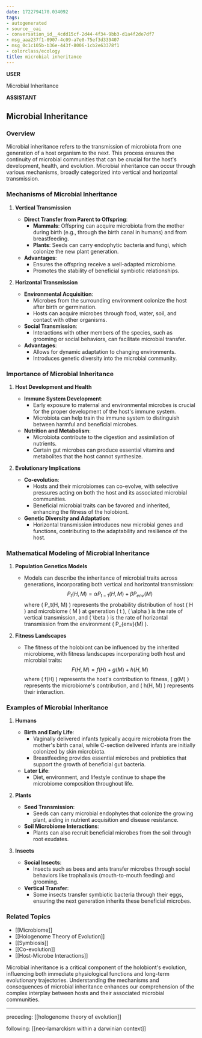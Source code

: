 ```yaml
---
date: 1722794170.034092
tags:
- autogenerated
- source__oai
- conversation_id__4cdd15cf-2d44-4f34-9bb3-d1a4f2de7df7
- msg_aaa237f1-0907-4c09-a7e0-75ef3d339407
- msg_0c1c105b-b36e-443f-8006-1cb2e63378f1
- colorclass/ecology
title: microbial inheritance
---
```


**USER**

Microbial Inheritance


**ASSISTANT**

## Microbial Inheritance

### Overview

Microbial inheritance refers to the transmission of microbiota from one generation of a host organism to the next. This process ensures the continuity of microbial communities that can be crucial for the host's development, health, and evolution. Microbial inheritance can occur through various mechanisms, broadly categorized into vertical and horizontal transmission.

### Mechanisms of Microbial Inheritance

1. **Vertical Transmission**
    - **Direct Transfer from Parent to Offspring**:
        - **Mammals**: Offspring can acquire microbiota from the mother during birth (e.g., through the birth canal in humans) and from breastfeeding.
        - **Plants**: Seeds can carry endophytic bacteria and fungi, which colonize the new plant generation.
    - **Advantages**:
        - Ensures the offspring receive a well-adapted microbiome.
        - Promotes the stability of beneficial symbiotic relationships.

2. **Horizontal Transmission**
    - **Environmental Acquisition**:
        - Microbes from the surrounding environment colonize the host after birth or germination.
        - Hosts can acquire microbes through food, water, soil, and contact with other organisms.
    - **Social Transmission**:
        - Interactions with other members of the species, such as grooming or social behaviors, can facilitate microbial transfer.
    - **Advantages**:
        - Allows for dynamic adaptation to changing environments.
        - Introduces genetic diversity into the microbial community.

### Importance of Microbial Inheritance

1. **Host Development and Health**
    - **Immune System Development**:
        - Early exposure to maternal and environmental microbes is crucial for the proper development of the host's immune system.
        - Microbiota can help train the immune system to distinguish between harmful and beneficial microbes.
    - **Nutrition and Metabolism**:
        - Microbiota contribute to the digestion and assimilation of nutrients.
        - Certain gut microbes can produce essential vitamins and metabolites that the host cannot synthesize.

2. **Evolutionary Implications**
    - **Co-evolution**:
        - Hosts and their microbiomes can co-evolve, with selective pressures acting on both the host and its associated microbial communities.
        - Beneficial microbial traits can be favored and inherited, enhancing the fitness of the holobiont.
    - **Genetic Diversity and Adaptation**:
        - Horizontal transmission introduces new microbial genes and functions, contributing to the adaptability and resilience of the host.

### Mathematical Modeling of Microbial Inheritance

1. **Population Genetics Models**
    - Models can describe the inheritance of microbial traits across generations, incorporating both vertical and horizontal transmission:
      $$
      P_t(H, M) = \alpha P_{t-1}(H, M) + \beta P_{env}(M)
      $$
      where \( P_t(H, M) \) represents the probability distribution of host \( H \) and microbiome \( M \) at generation \( t \), \( \alpha \) is the rate of vertical transmission, and \( \beta \) is the rate of horizontal transmission from the environment \( P_{env}(M) \).

2. **Fitness Landscapes**
    - The fitness of the holobiont can be influenced by the inherited microbiome, with fitness landscapes incorporating both host and microbial traits:
      $$
      F(H, M) = f(H) + g(M) + h(H, M)
      $$
      where \( f(H) \) represents the host's contribution to fitness, \( g(M) \) represents the microbiome's contribution, and \( h(H, M) \) represents their interaction.

### Examples of Microbial Inheritance

1. **Humans**
    - **Birth and Early Life**:
        - Vaginally delivered infants typically acquire microbiota from the mother's birth canal, while C-section delivered infants are initially colonized by skin microbiota.
        - Breastfeeding provides essential microbes and prebiotics that support the growth of beneficial gut bacteria.
    - **Later Life**:
        - Diet, environment, and lifestyle continue to shape the microbiome composition throughout life.

2. **Plants**
    - **Seed Transmission**:
        - Seeds can carry microbial endophytes that colonize the growing plant, aiding in nutrient acquisition and disease resistance.
    - **Soil Microbiome Interactions**:
        - Plants can also recruit beneficial microbes from the soil through root exudates.

3. **Insects**
    - **Social Insects**:
        - Insects such as bees and ants transfer microbes through social behaviors like trophallaxis (mouth-to-mouth feeding) and grooming.
    - **Vertical Transfer**:
        - Some insects transfer symbiotic bacteria through their eggs, ensuring the next generation inherits these beneficial microbes.

### Related Topics

- [[Microbiome]]
- [[Hologenome Theory of Evolution]]
- [[Symbiosis]]
- [[Co-evolution]]
- [[Host-Microbe Interactions]]

Microbial inheritance is a critical component of the holobiont's evolution, influencing both immediate physiological functions and long-term evolutionary trajectories. Understanding the mechanisms and consequences of microbial inheritance enhances our comprehension of the complex interplay between hosts and their associated microbial communities.


---

preceding: [[hologenome theory of evolution]]  


following: [[neo-lamarckism within a darwinian context]]